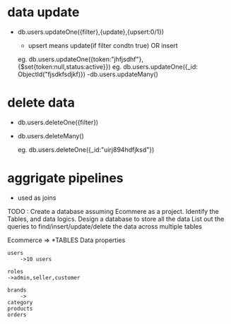 # data update
- db.users.updateOne({filter},{update},{upsert:0/1})
    - upsert means update(if filter condtn true) OR insert 

    eg. db.users.updateOne({token:"jhfjsdhf"},{$set{token:null,status:active}})
    eg. db.users.updateOne({_id: ObjectId("fjsdkfsdjkf)})
-db.users.updateMany()

# delete data
- db.users.deleteOne({filter})
- db.users.deleteMany()

    eg. db.users.deleteOne({_id:"uirj894hdfjksd"})



# aggrigate pipelines
- used as joins 







TODO : Create a database assuming Ecommere as a project. 
Identify the Tables, and data logics. 
Design a database to store all the data
List out the queries to find/insert/update/delete the data across multiple tables

Ecommerce => 
*TABLES 
    Data properties 

    users 
        ->10 users
        
    roles 
    ->admin,seller,customer

    brands
        ->
    category
    products
    orders